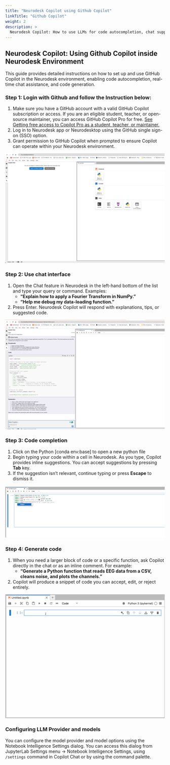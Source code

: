 ```yaml
---
title: "Neurodesk Copilot using Github Copilot"
linkTitle: "Github Copilot"
weight: 2
description: >
  Neurodesk Copilot: How to use LLMs for code autocompletion, chat support in Neurodesk ecosystem
---
```


##  Neurodesk Copilot: Using Github Copilot inside Neurodesk Environment

This guide provides detailed instructions on how to set up and use GitHub Copilot in the Neurodesk environment, enabling code autocompletion, real-time chat assistance, and code generation.

###  Step 1: Login with Github and follow the Instruction below:
1. Make sure you have a GitHub account with a valid GitHub Copilot subscription or access. If you are an eligible student, teacher, or open-source maintainer, you can access GitHub Copilot Pro for free. [See Getting free access to Copilot Pro as a student, teacher, or maintainer.](https://docs.github.com/en/copilot/managing-copilot/managing-copilot-as-an-individual-subscriber/managing-your-github-copilot-pro-subscription/getting-free-access-to-copilot-pro-as-a-student-teacher-or-maintainer)
2. Log in to Neurodesk app or Neurodesktop using the GitHub single sign-on (SSO) option.  
3. Grant permission to GitHub Copilot when prompted to ensure Copilot can operate within your Neurodesk environment.  

![Login with Github](/static/developers/LLM_support/login-github.png)

###  Step 2: Use chat interface

1. Open the Chat feature in Neurodesk in the left-hand bottom of the list and type your query or command. Examples:
   - **“Explain how to apply a Fourier Transform in NumPy.”**
   - **“Help me debug my data-loading function.”**  
2. Press Enter. Neurodesk Copilot will respond with explanations, tips, or suggested code.

![Chat feature](/static/developers/LLM_support/chat-demo.png)

###  Step 3: Code completion

1. Click on the Python [conda env:base] to open a new python file 
2. Begin typing your code within a cell in Neurodesk. As you type, Copilot provides inline suggestions. You can accept suggestions by pressing **Tab** key. 
3. If the suggestion isn’t relevant, continue typing or press **Escape** to dismiss it.  

![Code completion](/static/developers/LLM_support/completion.png)

###  Step 4: Generate code 

1. When you need a larger block of code or a specific function, ask Copilot directly in the chat or as an inline comment. For example:
   - **“Generate a Python function that reads EEG data from a CSV, cleans noise, and plots the channels.”**  
2. Copilot will produce a snippet of code you can accept, edit, or reject entirely.

![Generate Code](/static/developers/LLM_support/generate-code.gif)

### Configuring LLM Provider and models

You can configure the model provider and model options using the Notebook Intelligence Settings dialog. You can access this dialog from JupyterLab Settings menu -> Notebook Intelligence Settings, using `/settings` command in Copilot Chat or by using the command palette.
